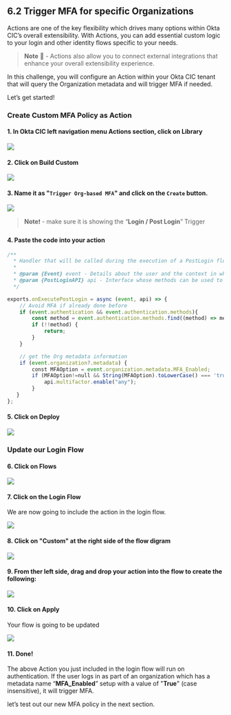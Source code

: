 ## 6.2 Trigger MFA for specific Organizations

Actions are one of the key flexibility which drives many options within Okta CIC’s overall extensibility. With Actions, you can add essential custom logic to your login and other identity flows specific to your needs. 


> **Note** :thought_balloon: - Actions also allow you to connect external integrations that enhance your overall extensibility experience.

In this challenge, you will configure an Action within your Okta CIC tenant that will query the Organization metadata and will trigger MFA if needed.   


Let’s get started!   


### Create Custom MFA Policy as Action


#### 1. In Okta CIC left navigation menu Actions section, click on Library


![](https://github.com/lerer/cic2-workshop/blob/main/images/006/nav-to-actions-lib.png?raw=true)   


#### 2. Click on Build Custom


![](https://github.com/lerer/cic2-workshop/blob/main/images/006/custom-action-build.png?raw=true)   



#### 3. Name it as "**`Trigger Org-based MFA`**" and click on the **`Create`** button.


![](https://github.com/lerer/cic2-workshop/blob/main/images/006/new-action.png?raw=true)   


> **Note**:exclamation: - make sure it is showing the “**Login / Post Login**” Trigger

#### 4. Paste the code into your action

```javascript
/**
  * Handler that will be called during the execution of a PostLogin flow.
  *
  * @param {Event} event - Details about the user and the context in which they are logging in.
  * @param {PostLoginAPI} api - Interface whose methods can be used to change the behavior of the login.
  */

exports.onExecutePostLogin = async (event, api) => {
    // Avoid MFA if already done before
    if (event.authentication && event.authentication.methods){
        const method = event.authentication.methods.find((method) => method.name === 'mfa');
        if (!!method) {
            return;
        }
    }

    // get the Org metadata information
    if (event.organization?.metadata) {
        const MFAOption = event.organization.metadata.MFA_Enabled;
        if (MFAOption!=null && String(MFAOption).toLowerCase() === 'true') {
            api.multifactor.enable("any");
        }
   }
};
```

#### 5. Click on Deploy


![](https://github.com/lerer/cic2-workshop/blob/main/images/006/deploy-button.png?raw=true)   



### Update our Login Flow

#### 6. Click on Flows


![](https://github.com/lerer/cic2-workshop/blob/main/images/006/flows-menu-item.png?raw=true)   



#### 7. Click on the Login Flow   

We are now going to include the action in the login flow.


![](https://github.com/lerer/cic2-workshop/blob/main/images/006/login-flow-button.png?raw=true)   



#### 8. Click on "**Custom**" at the right side of the flow digram


![](https://github.com/lerer/cic2-workshop/blob/main/images/006/custom-actions-tab-link.png?raw=true)   


#### 9. From ther left side, drag and drop your action into the flow to create the following:


![](https://github.com/lerer/cic2-workshop/blob/main/images/006/updated-flow.png?raw=true)   


#### 10. Click on Apply

Your flow is going to be updated


![](https://github.com/lerer/cic2-workshop/blob/main/images/006/flow-updated-message.png?raw=true)   



#### 11.  Done!


The above Action you just included in the login flow will run on authentication. If the user logs in as part of an organization which has a metadata name “**MFA_Enabled**” setup with a value of "**True**" (case insensitive), it will trigger MFA.

let’s test out our new MFA policy in the next section.


